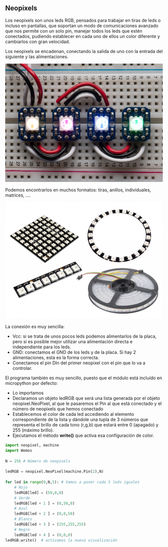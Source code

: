 ## Neopixels

Los neopixels son unos leds RGB, pensados para trabajar en tiras de leds o incluso en pantallas, que soportan un modo de comunicaciones avanzado que nos permite con un solo pin, manejar todos los leds que estén conectados, pudiendo establecer en cada uno de ellos un color diferente y cambiarlos con gran velocidad.

Los neopixels se encadenan, conectando la salida de uno con la entrada del siguiente y las alimentaciones.

![](./images/neopixels.jpg)

Podemos encontrarlos en muchos formatos: tiras, anillos, individuales, matrices, ....

![](./images/neopixel-disposiciones.jpg)

La conexión es muy sencilla:

* Vcc: si se trata de unos pocos leds podemos alimentarlos de la placa, pero si es posible mejor utilizar una alimentación directa e independiente para los leds.
* GND: conectamos el GND de los leds y de la placa. Si hay 2 alimentaciones, esta es la forma correcta.
* Conectamos el pin DIn del primer neopixel con el pin que lo va a controlar.

El programa también es muy sencillo, puesto que el módulo está incluído en micropython por defecto:

* Lo importamos
* Declaramos un objeto ledRGB que será una lista generada por el objeto neopixel.NeoPixel, al que le pasaremos el Pin al que está conectado y el número de neopixels que hemos conectado
* Establecemos el color de cada led accediendo al elemento correspondiente de la lista y dándole una tupla de 3 números que representa el brillo de cada tono (r,g,b) que estará entre 0 (apagado) y 255 (máximo brillo). 
* Ejecutamos el método __write()__ que activa esa configuración de color.


```python
import neopixel, machine
import Wemos

N = 256 # Número de neopixels

ledRGB = neopixel.NeoPixel(machine.Pin(2),N) 

for led in range(0,N,5): # Vamos a poner cada 5 leds iguales
    # Rojo
    ledRGB[led] = (50,0,0)
    # Verde
    ledRGB[led + 1 ] = (0,50,0)
    # Azul
    ledRGB[led + 2 ] = (0,0,50)
    # Blanco
    ledRGB[led + 3 ] = (255,255,255)
    # Negro
    ledRGB[led + 4 ] = (0,0,0)
ledRGB.write()  # activamos la nueva visualización

```

